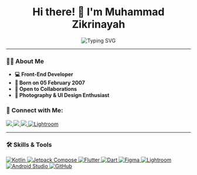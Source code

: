 <h1 align="center">Hi there! 👋 I'm Muhammad Zikrinayah</h1>
<p align="center">
    <img src="https://readme-typing-svg.herokuapp.com?font=Poppins&weight=600&size=24&color=83D5AC&duration=1000&pause=1000&multiline=true&center=true&width=500&height=65&lines=Front-End+Developer;UI+Designer;" alt="Typing SVG" />
</p>

---

### 🧑‍🦱 **About Me**
- **💻 Front-End Developer**
- **🎂 Born on 05 February 2007**
- **👥 Open to Collaborations**
- **📸 Photography & UI Design Enthusiast**

### 🔗 **Connect with Me:**
<p align="start">
  <a href="https://www.instagram.com/z1ykx_">
    <img src="https://img.shields.io/badge/z1ykx_-%23E4405F.svg?style=for-the-badge&logo=Instagram&logoColor=white" />
  </a>
  <a href="https://www.linkedin.com/in/muhammad-zikrinayah-746106324">
    <img src="https://img.shields.io/badge/Muhammad Zikrinayah-%230A66C2.svg?style=for-the-badge&logo=linkedin&logoColor=white" />
  </a>
  <a href="https://open.spotify.com/user/31jr7lejqe4uhxati53uusxhluli">
    <img src="https://img.shields.io/badge/Nandayoruka-%231DB954.svg?style=for-the-badge&logo=spotify&logoColor=white" />
  </a>
    <a href="https://lightroom.adobe.com/u/muhammazikrina">
    <img alt="Lightroom" src="https://img.shields.io/badge/Adobe Lightroom-31A8FF?style=for-the-badge&logo=adobe-lightroom&logoColor=white" />
  </a>
</p>

---

### 🛠 **Skills & Tools**
<p align="start">
  <a href="https://kotlinlang.org/">
    <img alt="Kotlin" src="https://img.shields.io/badge/Kotlin-7F52FF?style=for-the-badge&logo=kotlin&logoColor=white" />
  </a>
  <a href="https://developer.android.com/jetpack" target="_blank">
    <img alt="Jetpack Compose" src="https://img.shields.io/badge/Jetpack Compose-4285F4?style=for-the-badge&logo=jetpack-compose&logoColor=white" />
  </a>
  <a href="https://flutter.dev/">
    <img alt="Flutter" src="https://img.shields.io/badge/Flutter-02569B?style=for-the-badge&logo=flutter&logoColor=white" />
  </a>
  <a href="https://dart.dev/">
    <img alt="Dart" src="https://img.shields.io/badge/Dart-0175C2?style=for-the-badge&logo=dart&logoColor=white" />
  </a>
  <a href="https://www.figma.com/">
    <img alt="Figma" src="https://img.shields.io/badge/Figma-F24E1E?style=for-the-badge&logo=figma&logoColor=white" />
  </a>
  <a href="https://lightroom.adobe.com/">
    <img alt="Lightroom" src="https://img.shields.io/badge/Adobe Lightroom-31A8FF?style=for-the-badge&logo=adobe-lightroom&logoColor=white" />
  </a>
  <a href="https://developer.android.com/">
    <img alt="Android Studio" src="https://img.shields.io/badge/Android Studio-3DDC84?style=for-the-badge&logo=android-studio&logoColor=white" />
  </a>
  <a href="https://github.com/">
    <img alt="GitHub" src="https://img.shields.io/badge/GitHub-181717?style=for-the-badge&logo=github&logoColor=white" />
  </a>
</p>

<!-- ### 📊 **GitHub Stats**
<p align="center">
    <img src="https://github-readme-stats.vercel.app/api?username=Zikri9106&count_private=true&show_icons=true&theme=radical&line_height=25&show=prs_merged,prs_merged_percentage&rank_icon=github">
    <img src="https://github-readme-stats.vercel.app/api/top-langs/?username=Zikri9106&count_private=true&hide=cmake,c&theme=radical&size_weight=1&count_weight=5&langs_count=4">
    <img width=91% src="https://streak-stats.demolab.com?user=Zikri9106&theme=radical&border_radius=5&date_format=j%20M%5B%20Y%5D">
    <img width=91% src="https://github-readme-stats.vercel.app/api/wakatime?username=Zikri9106&theme=radical&layout=compact">
</p>

### 🎧 **Now Playing**
<p align="start">
    <img width=50% src="https://spotify-github-profile.kittinanx.com/api/view?uid=31jr7lejqe4uhxati53uusxhluli&cover_image=true&theme=natemoo-re&show_offline=false&background_color=121212&interchange=true&bar_color=53b14f&bar_color_cover=false" alt="Spotify Now Playing" />
</p>
